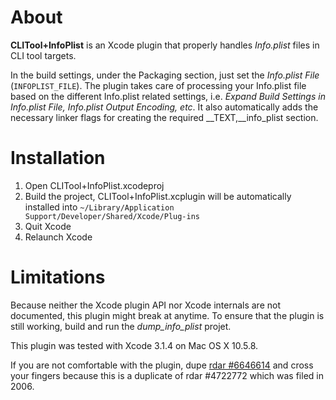 About
=====

**CLITool+InfoPlist** is an Xcode plugin that properly handles *Info.plist* files in CLI tool targets.

In the build settings, under the Packaging section, just set the *Info.plist File* (`INFOPLIST_FILE`). The plugin takes care of processing your Info.plist file based on the different Info.plist related settings, i.e. *Expand Build Settings in Info.plist File, Info.plist Output Encoding, etc*. It also automatically adds the necessary linker flags for creating the required \_\_TEXT,\_\_info_plist section.

Installation
============

1. Open CLITool+InfoPlist.xcodeproj
2. Build the project, CLITool+InfoPlist.xcplugin will be automatically installed into `~/Library/Application Support/Developer/Shared/Xcode/Plug-ins`
3. Quit Xcode
4. Relaunch Xcode

Limitations
===========

Because neither the Xcode plugin API nor Xcode internals are not documented, this plugin might break at anytime. To ensure that the plugin is still working, build and run the *dump_info_plist* projet.

This plugin was tested with Xcode 3.1.4 on Mac OS X 10.5.8.

If you are not comfortable with the plugin, dupe [rdar #6646614](http://openradar.me/6646614) and cross your fingers because this is a duplicate of rdar #4722772 which was filed in 2006.
